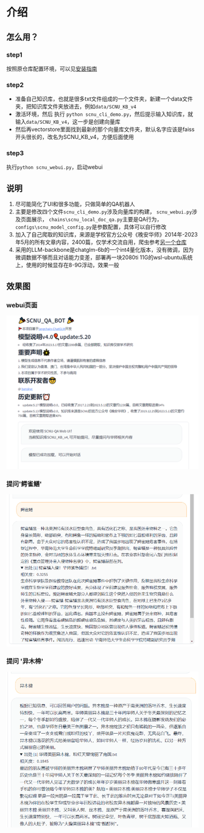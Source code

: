 # 介绍

## 怎么用？
### step1
按照原仓库配置环境，可以见[安装指南](https://github.com/imClumsyPanda/langchain-ChatGLM/blob/master/docs/INSTALL.md)
### step2
- 准备自己知识库，也就是很多txt文件组成的一个文件夹，新建一个data文件夹，把知识库文件夹放进去，例如`data/SCNU_KB_v4`
- 激活环境，然后 执行 `python scnu_cli_demo.py`，然后提示输入知识库，就输入`data/SCNU_KB_v4`，这一步是创建向量库   
- 然后再vectorstore里面找到最新的那个向量库文件夹，默认名字应该是faiss开头很长的，改名为SCNU_KB_v4，方便后面使用   
### step3
执行`python scnu_webui.py`，启动webui

## 说明
1. 尽可能简化了UI和很多功能，只做简单的QA机器人
2. 主要是修改四个文件`scnu_cli_demo.py`涉及向量库的构建， `scnu_webui.py`涉及页面展示，  `chains\scnu_local_doc_qa.py`主要是QA行为， `configs\scnu_model_config.py`是参数配置，具体可以自行修改
3. 加入了自己爬取的知识库，来源是学校官方公众号《晚安华师》2014年-2023年5月的所有文章内容，2400篇，仅学术交流自用，爬虫参考[另一个仓库](https://github.com/bansky-cl/scnu_wechat_articles_spider)
4. 采用的LLM-backbone是chatglm-6b的一个int4量化版本，没有微调，因为微调数据不够而且对话能力变差，部署再一块2080ti 11G的wsl-ubuntu系统上，使用的时候显存在8-9G浮动，效果一般

## 效果图
### webui页面
![页面](img/pic1.png)
### 提问'鳄雀鳝'
![问答1](img/result1.png)
### 提问 '异木棉'
![问答2](img/result2.png)
